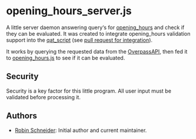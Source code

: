 # opening_hours_server.js

A little server daemon answering query‘s for [opening_hours][Key:opening_hours] and check if they can be evaluated. It was created to integrate opening_hours validation support into the [qat_script][] (see [pull request for integration](https://github.com/simone-f/qat_script/pull/5)).

It works by querying the requested data from the [OverpassAPI][], then fed it to [opening_hours.js][oh-lib] to see if it can be evaluated.


<!-- Security {{{ -->
## Security

Security is a key factor for this little program. All user input must be validated before processing it.

<!-- }}} -->
<!-- Authors {{{ -->
## Authors

* [Robin Schneider](https://github.com/ypid): Initial author and current maintainer.

<!-- }}} -->

[Key:opening_hours]: http://wiki.openstreetmap.org/wiki/Key:opening_hours
[OverpassAPI]: http://overpass-api.de/
[oh-lib]: https://github.com/ypid/opening_hours.js
[qat_script]: https://github.com/simone-f/qat_script
